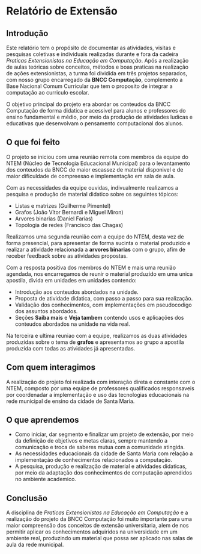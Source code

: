 # Relatório de Extensão

## Introdução
Este relatório tem o propósito de documentar as atividades, visitas e pesquisas coletivas e individuais realizadas durante e fora da cadeira _Praticas Extensionistas na Educação em Computação_. Após a realização de aulas teóricas sobre conceitos, métodos e boas praticas na realização de ações extensionistas, a turma foi dividida em três projetos separados,  com nosso grupo encarregado da **BNCC Computação**, complemento a Base Nacional Comum Curricular que tem o proposito de integrar a computação ao curriculo escolar.

O objetivo principal do projeto era abordar os conteudos da BNCC Computação de forma didatica e acessivel para alunos e professores do ensino fundamental e médio, por meio da produção de atividades ludicas e educativas que desenvolvam o pensamento computacional dos alunos.

## O que foi feito
O projeto se iniciou com uma reunião remota com membros da equipe do NTEM (Núcleo de Tecnologia Educacional Municipal) para o levantamento dos conteudos da BNCC de maior escassez de material disponivel e de maior dificuldade de compreesao e implementação em sala de aula.

Com as necessidades da equipe ouvidas, indivualmente realizamos a pesquisa e produção de material didatico sobre os seguintes tópicos:
* Listas e matrizes (Guilherme Pimentel)
* Grafos (João Vítor Bernardi e Miguel Miron)
* Arvores binarias (Daniel Farias)
* Topologia de redes (Francisco das Chagas)

Realizamos uma segunda reunião com a equipe do NTEM, desta vez de forma presencial, para apresentar de forma sucinta o material produzido e realizar a atividade relacionada a **arvores binarias** com o grupo, afim de receber feedback sobre as atividades propostas.

Com a resposta positiva dos membros do NTEM e mais uma reunião agendada, nos encarregamos de reunir o material produzido em uma unica apostila, divida em unidades em unidades contendo:
* Introdução aos conteudos abordados na unidade.
* Proposta de atividade didatica, com passo a passo para sua realização.
* Validação dos conhecimentos, com implementações em pseudocodigo dos assuntos abordados.
* Seções **Saiba mais** e **Veja tambem** contendo usos e aplicações dos conteudos abordados na unidade na vida real.

Na terceira e ultima reuniao com a equipe, realizamos as duas atividades produzidas sobre o tema de **grafos** e apresentamos ao grupo a apostila produzida com todas as atividades já apresentadas.

## Com quem interagimos
A realização do projeto foi realizada com interação direta e constante com o NTEM, composto por uma equipe de professores qualificados responsaveis por coordenadar a implementação e uso das tecnologias educacionais na rede municipal de ensino da cidade de Santa Maria.

## O que aprendemos
* Como iniciar, dar segmento e finalizar um projeto de extensão, por meio da definição de objetivos e metas claras, sempre mantendo a comunicação e troca de saberes mutua com a comunidade atingida.
* As necessidades educacionais da cidade de Santa Maria com relação a implementação de conhecimentos relacionados a computação.
* A pesquisa, produção e realização de material e atividades didaticas, por meio da adaptação dos conhecimentos de computação aprendidos no ambiente academico.

## Conclusão
A disciplina de _Praticas Extensionistas na Educação em Computação_ e a realização do projeto da BNCC Computação foi muito importante para uma maior compreensão dos conceitos de extensão universitaria, alem de nos permitir aplicar os conhecimentos adquiridos na universidade em um ambiente real, produzindo um material que possa ser aplicado nas salas de aula da rede municipal.





